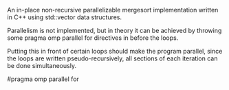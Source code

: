 An in-place non-recursive parallelizable mergesort implementation written in C++ using std::vector data structures.

Parallelism is not implemented, but in theory it can be achieved by throwing some pragma omp parallel for directives in before the loops.

Putting this in front of certain loops should make the program parallel, since the loops are written pseudo-recursively, all sections of each iteration can be done simultaneously.

#pragma omp parallel for
